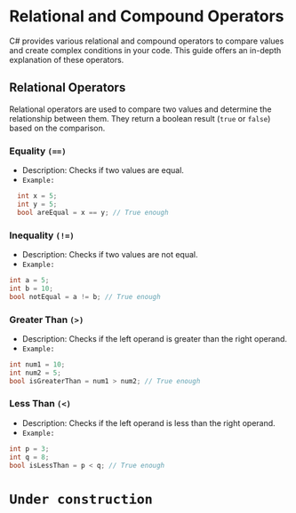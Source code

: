 # Relational and Compound Operators

C# provides various relational and compound operators to compare values and create complex conditions in your code. This guide offers an in-depth explanation of these operators.

## Relational Operators

Relational operators are used to compare two values and determine the relationship between them. They return a boolean result (`true` or `false`) based on the comparison.

### Equality `(==)`

- Description: Checks if two values are equal.
- `Example:`

```csharp
  int x = 5;
  int y = 5;
  bool areEqual = x == y; // True enough
```

### Inequality `(!=)`

- Description: Checks if two values are not equal.
- `Example:`

```csharp
int a = 5;
int b = 10;
bool notEqual = a != b; // True enough
```

### Greater Than ``(>)``

- Description: Checks if the left operand is greater than the right operand.
- `Example:`

```csharp
int num1 = 10;
int num2 = 5;
bool isGreaterThan = num1 > num2; // True enough
```

### Less Than ``(<)``

- Description: Checks if the left operand is less than the right operand.
- `Example:`

```csharp
int p = 3;
int q = 8;
bool isLessThan = p < q; // True enough
```

# ``Under construction``

